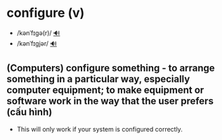 # configure (v)

- /kənˈfɪɡə(r)/ [🔊](https://www.oxfordlearnersdictionaries.com/media/english/uk_pron/x/xco/xconf/xconfigure__gb_1.mp3)
- /kənˈfɪɡjər/ [🔊](https://www.oxfordlearnersdictionaries.com/media/english/us_pron/x/xco/xconf/xconfigure__us_1.mp3)

## (Computers) configure something - to arrange something in a particular way, especially computer equipment; to make equipment or software work in the way that the user prefers (cấu hình)

- This will only work if your system is configured correctly.